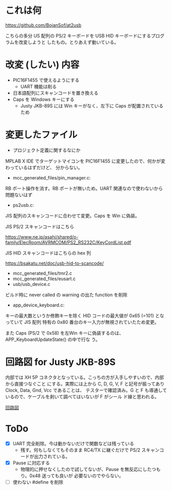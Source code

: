 # これは何 

https://github.com/BojanSof/at2usb

こちらの多分 US 配列の PS/2 キーボードを USB HID キーボードにするプログラムを改変しようと
したもの。とりあえず動いている。

# 改変 (したい) 内容

- PIC16F1455 で使えるようにする
  - UART 機能は削る
- 日本語配列にスキャンコードを置き換える
- Caps を Windows キーにする
  - Justy JKB-89S には Win キーがなく、左下に Caps が配置されているため

# 変更したファイル

- プロジェクト定義に関するなにか

MPLAB X IDE でターゲットマイコンを PIC16F1455 に変更したので、何かが変わっているはずだけど、
分からない。

- mcc_generated_files/pin_manager.c: 

RB ポート操作を消す。RB ポートが無いため。UART 関連なので使わないから問題ないはず

- ps2usb.c:

JIS 配列のスキャンコードに合わせて変更。Caps を Win に偽装。

JIS PS/2 スキャンコードはこちら

https://www.ne.jp/asahi/shared/o-family/ElecRoom/AVRMCOM/PS2_RS232C/KeyCordList.pdf

JIS HID スキャンコードはこちらの hex 列

https://bsakatu.net/doc/usb-hid-to-scancode/

- mcc_generated_files/tmr2.c
- mcc_generated_files/eusart.c
- usb/usb_device.c

ビルド時に never called の warning の出た function を削除

- app_device_keyboard.c:

キーの最大数というか修飾キーを除く HID コードの最大値が 0x65 (=101) となっていて JIS 配列
特有の 0x80 番台のキー入力が無視されていたため変更。

また Caps (PS/2 で 0x58) を左Win キーに偽装するのは、APP_KeyboardUpdateState() の中で行な
う。

# 回路図 for Justy JKB-89S

内部では XH 5P コネクタとなっている。こっちの方が入手しやすいので、内部から直接つなぐこと
にする。実際には上から C, D, G, V, F と記号が振ってあり Clock, Data, Gnd, Vcc であることは、
テスターで確認済み。G と F も導通しているので、ケーブルを剥いて調べてはいないが F がシール
ド線と思われる。

[回路図](./kicad/at2usb_jp/at2usb_jp.pdf)

# ToDo

- [x] UART 完全削除。今は動かないだけで関数などは残っている
  - 残す。何もしなくてもそのまま RC4/TX に継ぐだけで PS/2 スキャンコードが出力されている。
- [x] Pause に対応する
  - 物理的に押せなくしたので試してないが、Pause を無反応にしたつもり。0x48 送っても良いが
    必要ないのでやらない。
- [ ] 使わない #define を削除
